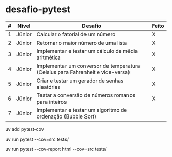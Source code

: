 # desafio-pytest

| # | Nível  | Desafio                                                                        | Feito |
| - | ------- | ------------------------------------------------------------------------------ | ----- |
| 1 | Júnior | Calcular o fatorial de um número                                              | X     |
| 2 | Júnior | Retornar o maior número de uma lista                                          | X     |
| 3 | Júnior | Implementar e testar um cálculo de média aritmética                         | X     |
| 4 | Júnior | Implementar um conversor de temperatura (Celsius para Fahrenheit e vice-versa) | X     |
| 5 | Júnior | Criar e testar um gerador de senhas aleatórias                                | X     |
| 6 | Júnior | Testar a conversão de números romanos para inteiros                          | X     |
| 7 | Júnior | Implementar e testar um algoritmo de ordenação (Bubble Sort)                 |       |

uv add pytest-cov

uv run pytest --cov=src tests/

uv run pytest --cov-report html --cov=src tests/
